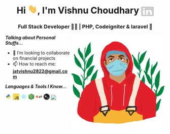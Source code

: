<h1 align="center">Hi <img src="./gifs/hi.gif" width="30px">, I'm Vishnu Choudhary <a target="_blank" href="https://www.linkedin.com/in/vishnu-choudhary-117808179/" target="blank"><img align="center" src="./svgs/linkedin.svg" alt="Vishnu" height="30" width="40" /></a></h1>
<h3 align="center">Full Stack Developer 👨‍💻 | PHP, Codeigniter & laravel 🖤</h3>


<img align="right" width="300px" alt="GIF" src="./gifs/farmworker.gif" />

***Talking about Personal Stuffs...***

- 👯 I’m looking to collaborate on financial projects
- 📫 How to reach me: <a target="_blank" href="mailto: higor.lorenzon@gmail.com"><b>jatvishnu2822@gmail.com</b></a>
 

***Languages & Tools I Know...***
<p align="left">
  
<code><img height="20" src="https://raw.githubusercontent.com/github/explore/80688e429a7d4ef2fca1e82350fe8e3517d3494d/topics/python/python.png"></code>
<code><img height="20" src="https://raw.githubusercontent.com/github/explore/80688e429a7d4ef2fca1e82350fe8e3517d3494d/topics/javascript/javascript.png"></code>
<code><img height="20" src="https://raw.githubusercontent.com/github/explore/80688e429a7d4ef2fca1e82350fe8e3517d3494d/topics/react/react.png"></code>
<code><img height="20" src="https://raw.githubusercontent.com/github/explore/80688e429a7d4ef2fca1e82350fe8e3517d3494d/topics/nodejs/nodejs.png"></code>
<code><img height="20" src="https://raw.githubusercontent.com/github/explore/80688e429a7d4ef2fca1e82350fe8e3517d3494d/topics/git/git.png"></code>
<code><img height="20" src="https://raw.githubusercontent.com/github/explore/80688e429a7d4ef2fca1e82350fe8e3517d3494d/topics/terminal/terminal.png"></code>
<code><img height="20" src="https://upload.wikimedia.org/wikipedia/commons/thumb/9/9a/Visual_Studio_Code_1.35_icon.svg/1200px-Visual_Studio_Code_1.35_icon.svg.png"></code>

